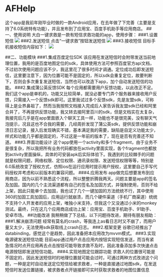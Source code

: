 # AFHelp
这个app是我前年刚毕业时做的一款Android应用，在去年做了下完善（主要是支持了6.0系统特有功能），并且发布到了应用宝、百度手机助手等应用商店。
##一、使用说明
大白一键求救是一款有短信求救功能的app，使用步骤：
###1.设置短信
![](https://github.com/talonerain/AFHelp/blob/master/screenshots/%E8%AE%BE%E7%BD%AE%E7%9F%AD%E4%BF%A1.jpg)
###2.发送短信
点击“一键求救”按钮发送短信
![](https://github.com/talonerain/AFHelp/blob/master/screenshots/%E5%8F%91%E9%80%81%E7%9F%AD%E4%BF%A1.jpg)
###3.接收短信
目标手机接收短信内容如下：
![](https://github.com/talonerain/AFHelp/blob/master/screenshots/%E6%8E%A5%E6%94%B6%E7%9F%AD%E4%BF%A1.PNG)

##二、功能模块
###1.集成百度定位SDK
该应用在发送短信时会附带发送当前地理位置，我用的是百度地图定位的sdk，具体使用方法可参照百度官方api文档，不过初次使用问题应该不少，我这里花了很多时间才调通。定位成功后即发送短信，这里要注意下，因为位置可能不是固定的，所以sdk会重复定位，故要判断下，否则会多次重复发送短信，当然也可以改造下app，加个自动发送短信的功能。
###2.集成蒲公英反馈SDK
每个应用都需要用户反馈功能，以此改正不足。我们这个app是单机的，功能又比较简单，就没必要专门弄个服务器来接收用户反馈，只需接入一个反馈sdk即可。这里我试过多个反馈sdk，先是友盟sdk，可称得上是业界鼻祖了，然而当我按照文档接入完成后人家告诉我友盟sdk已经和阿里合并了，不再提供反馈功能，我又转去接阿里百川的sdk，但是文档实在太复杂，我接完后几乎是在app里面嵌入个聊天工具一样，功能也不是很完美，没有聊天气泡提示，况且这也不合我的需要，几经周折发现了蒲公英sdk，提供反馈功能和崩溃日志记录，接入后发现确实不错，基本满足我的需要，缺陷是自定义功能太少，样式和功能几乎都是固定的，不过这是一年前的版本了，现在是否有完善还不知道。
###3.界面功能设计
这个app使用一个activity和多个fragment，由于业务不是很复杂，所以我把所有业务代码都放在activity里面实现，各个fragment也都放到activity里面操纵，具体的可安装apk后实际体验下。我遇到的比较棘手的问题就是权限问题，网络权限、定位权限、通讯录权限、发送短信权限等等，特别是6.0系统改变了授权方式，仿照ios在运行应用时提示用户授权，这里要自己手写代码授权并考虑和以前版本的兼容问题。
###4.应用发布
app做完后想要发布到应用商店，因为以前不熟悉这个流程，所以整整折腾我两天。问题主要是app的签名及加固。国内的几个主流渠道都有自己的签名及加固方式，并强制使用，否则不给上架，因此只能单个去加固，我也试了几个一键加固的方法统统不行，其中使用360的加固工具加固后，应用运行就崩溃，而几个硬件渠道（手机厂商渠道）统统不支持个人开发者的应用上架，唯独小米支持，但我这个又没通过小米的monkey测试。最终，只在这几个应用商店成功上架：应用宝、百度手机助手、91助手、安卓市场。
##功能改进
我稍稍做了下总结，以下问题待改进，期待有朋友相助：
###1.解决崩溃问题
经常有莫名的crash，等我连上as看日志时又不崩了，而用户量又太少，无法使用sdk获取线上crash日志。
###2.框架变更
谷歌已经推出了databinding，感觉这个是趋势，因此准备把本应用改为mvvm模式。
###3.实现电源键发送短信功能
目前app通过用户点击应用内按钮实现短信发送，而当有紧急情况时点开应用再去点击按钮可能导致求救不及时，因此准备添加多次快速点击电源按钮即发送短信功能。
###4.实现地图定位跟踪功能
求救人的位置很可能是不固定的，因此发送短信时的地理位置就可能会过时，可通过两种方式改进这个问题，一种是定时自动发送定位短信给被求救者，一种是直接通过地图sdk，在发送短信时发送位置链接，被求救者点开链接即可实时获取求救者的地图位置信息



